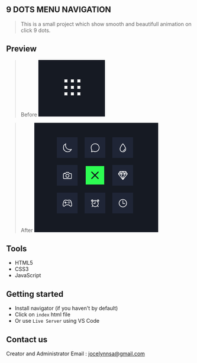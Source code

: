 ## 9 DOTS MENU NAVIGATION

> This is a small project which show smooth and beautifull animation on click 9 dots.

## Preview

> Before
![Screenshot](before.png)

> After
![Screenshot](after.png)

## Tools

- HTML5
- CSS3
- JavaScript

## Getting started

- Install navigator (if you haven't by default)
- Click on `index` html file
- Or use `Live Server` using VS Code

## Contact us

Creator and Administrator Email : jocelynnsa@gmail.com